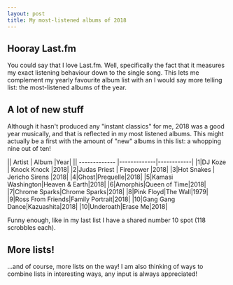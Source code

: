 ```yaml
---
layout: post
title: My most-listened albums of 2018
---
```

## Hooray Last.fm
You could say that I love Last.fm. Well, specifically the fact that it measures my exact listening behaviour down to the single song. This lets me complement my yearly favourite album list with an I would say more telling list: the most-listened albums of the year.

## A lot of new stuff
Although it hasn't produced any "instant classics" for me, 2018 was a good year musically, and that is reflected in my most listened albums. This might actually be a first with the amount of "new" albums in this list: a whopping nine out of ten!

|| Artist        | Album           |Year|
|| ------------- |-------------|------------|
|1|DJ Koze         | Knock Knock |2018|
|2|Judas Priest      | Firepower  |2018|
|3|Hot Snakes | Jericho Sirens      |2018|
|4|Ghost|Prequelle|2018|
|5|Kamasi Washington|Heaven & Earth|2018|
|6|Amorphis|Queen of Time|2018|
|7|Chrome Sparks|Chrome Sparks|2018|
|8|Pink Floyd|The Wall|1979|
|9|Ross From Friends|Family Portrait|2018|
|10|Gang Gang Dance|Kazuashita|2018|
|10|Underoath|Erase Me|2018|

Funny enough, like in my last list I have a shared number 10 spot (118 scrobbles each).

## More lists!
...and of course, more lists on the way! I am also thinking of ways to combine lists in interesting ways, any input is always appreciated!